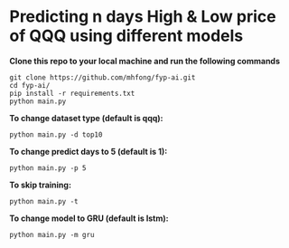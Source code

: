 # Predicting n days High & Low price of QQQ using different models
  **Clone this repo to your local machine and run the following commands**
  ```
  git clone https://github.com/mhfong/fyp-ai.git
  cd fyp-ai/
  pip install -r requirements.txt
  python main.py
  ```
  **To change dataset type (default is qqq):**
  ```
  python main.py -d top10
  ```
  **To change predict days to 5 (default is 1):**
  ```
  python main.py -p 5
  ```
  **To skip training:**
  ```
  python main.py -t
  ```
  **To change model to GRU (default is lstm):**
  ```
  python main.py -m gru
  ```
